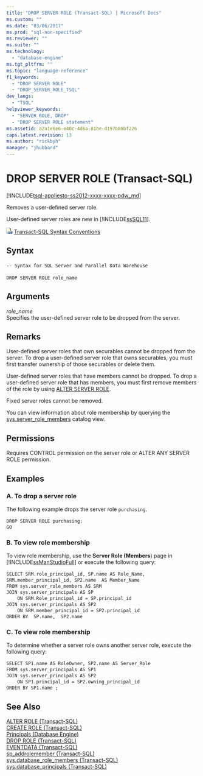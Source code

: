 ```yaml
---
title: "DROP SERVER ROLE (Transact-SQL) | Microsoft Docs"
ms.custom: ""
ms.date: "03/06/2017"
ms.prod: "sql-non-specified"
ms.reviewer: ""
ms.suite: ""
ms.technology: 
  - "database-engine"
ms.tgt_pltfrm: ""
ms.topic: "language-reference"
f1_keywords: 
  - "DROP SERVER ROLE"
  - "DROP_SERVER_ROLE_TSQL"
dev_langs: 
  - "TSQL"
helpviewer_keywords: 
  - "SERVER ROLE, DROP"
  - "DROP SERVER ROLE statement"
ms.assetid: a2a1e6e6-e40c-4d6a-81be-d197b80bf226
caps.latest.revision: 13
ms.author: "rickbyh"
manager: "jhubbard"
---
```

# DROP SERVER ROLE (Transact-SQL)
[!INCLUDE[tsql-appliesto-ss2012-xxxx-xxxx-pdw_md](../../t-sql/statements/includes/tsql-appliesto-ss2012-xxxx-xxxx-pdw-md.md)]

  Removes a user-defined server role.  
  
 User-defined server roles are new in [!INCLUDE[ssSQL11](../../a9notintoc/includes/sssql11-md.md)].  
  
 ![Topic link icon](../../a9notintoc/media/topic-link.gif "Topic link icon") [Transact-SQL Syntax Conventions](../../t-sql/language-elements/transact-sql-syntax-conventions-transact-sql.md)  
  
## Syntax  
  
```  
-- Syntax for SQL Server and Parallel Data Warehouse  
  
DROP SERVER ROLE role_name  
```  
  
## Arguments  
 *role_name*  
 Specifies the user-defined server role to be dropped from the server.  
  
## Remarks  
 User-defined server roles that own securables cannot be dropped from the server. To drop a user-defined server role that owns securables, you must first transfer ownership of those securables or delete them.  
  
 User-defined server roles that have members cannot be dropped. To drop a user-defined server role that has members, you must first remove members of the role by using [ALTER SERVER ROLE](../../t-sql/statements/alter-server-role-transact-sql.md).  
  
 Fixed server roles cannot be removed.  
  
 You can view information about role membership by querying the [sys.server_role_members](../../relational-databases/reference/system-catalog-views/sys.server-role-members-transact-sql.md) catalog view.  
  
## Permissions  
 Requires CONTROL permission on the server role or ALTER ANY SERVER ROLE permission.  
  
## Examples  
  
### A. To drop a server role  
 The following example drops the server role `purchasing`.  
  
```  
DROP SERVER ROLE purchasing;  
GO  
```  
  
### B. To view role membership  
 To view role membership, use the **Server Role (Members**) page in [!INCLUDE[ssManStudioFull](../../a9notintoc/includes/ssmanstudiofull-md.md)] or execute the following query:  
  
```  
SELECT SRM.role_principal_id, SP.name AS Role_Name,   
SRM.member_principal_id, SP2.name  AS Member_Name  
FROM sys.server_role_members AS SRM  
JOIN sys.server_principals AS SP  
    ON SRM.Role_principal_id = SP.principal_id  
JOIN sys.server_principals AS SP2   
    ON SRM.member_principal_id = SP2.principal_id  
ORDER BY  SP.name,  SP2.name  
```  
  
### C. To view role membership  
 To determine whether a server role owns another server role, execute the following query:  
  
```  
SELECT SP1.name AS RoleOwner, SP2.name AS Server_Role  
FROM sys.server_principals AS SP1  
JOIN sys.server_principals AS SP2  
    ON SP1.principal_id = SP2.owning_principal_id   
ORDER BY SP1.name ;  
```  
  
## See Also  
 [ALTER ROLE &#40;Transact-SQL&#41;](../../t-sql/statements/alter-role-transact-sql.md)   
 [CREATE ROLE &#40;Transact-SQL&#41;](../../t-sql/statements/create-role-transact-sql.md)   
 [Principals &#40;Database Engine&#41;](../../relational-databases/security/authentication-access/principals-database-engine.md)   
 [DROP ROLE &#40;Transact-SQL&#41;](../../t-sql/statements/drop-role-transact-sql.md)   
 [EVENTDATA &#40;Transact-SQL&#41;](../../t-sql/functions/eventdata-transact-sql.md)   
 [sp_addrolemember &#40;Transact-SQL&#41;](../../relational-databases/reference/system-stored-procedures/sp-addrolemember-transact-sql.md)   
 [sys.database_role_members &#40;Transact-SQL&#41;](../../relational-databases/reference/system-catalog-views/sys.database-role-members-transact-sql.md)   
 [sys.database_principals &#40;Transact-SQL&#41;](../../relational-databases/reference/system-catalog-views/sys.database-principals-transact-sql.md)  
  
  